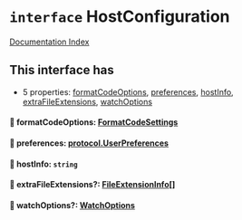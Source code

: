 # `interface` HostConfiguration

[Documentation Index](../README.md)

## This interface has

- 5 properties:
[formatCodeOptions](#-formatcodeoptions-formatcodesettings),
[preferences](#-preferences-protocoluserpreferences),
[hostInfo](#-hostinfo-string),
[extraFileExtensions](#-extrafileextensions-fileextensioninfo),
[watchOptions](#-watchoptions-watchoptions)


#### 📄 formatCodeOptions: [FormatCodeSettings](../interface.FormatCodeSettings/README.md)



#### 📄 preferences: [protocol.UserPreferences](../interface.UserPreferences/README.md)



#### 📄 hostInfo: `string`



#### 📄 extraFileExtensions?: [FileExtensionInfo](../interface.FileExtensionInfo/README.md)\[]



#### 📄 watchOptions?: [WatchOptions](../interface.WatchOptions/README.md)



